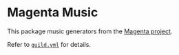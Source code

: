 # Magenta Music

This package music generators from the [Magenta
project](ttps://magenta.tensorflow.org/).

Refer to [`guild.yml`](guild.yml) for details.
